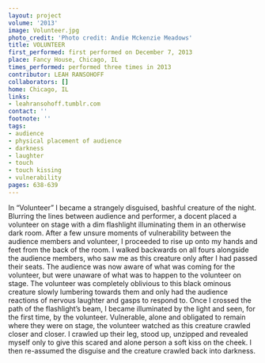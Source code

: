 ```yaml
---
layout: project
volume: '2013'
image: Volunteer.jpg
photo_credit: 'Photo credit: Andie Mckenzie Meadows'
title: VOLUNTEER
first_performed: first performed on December 7, 2013
place: Fancy House, Chicago, IL
times_performed: performed three times in 2013
contributor: LEAH RANSOHOFF
collaborators: []
home: Chicago, IL
links:
- leahransohoff.tumblr.com
contact: ''
footnote: ''
tags:
- audience
- physical placement of audience
- darkness
- laughter
- touch
- touch kissing
- vulnerability
pages: 638-639
---
```


In “Volunteer” I became a strangely disguised, bashful creature of the night. Blurring the lines between audience and performer, a docent placed a volunteer on stage with a dim flashlight illuminating them in an otherwise dark room. After a few unsure moments of vulnerability between the audience members and volunteer, I proceeded to rise up onto my hands and feet from the back of the room. I walked backwards on all fours alongside the audience members, who saw me as this creature only after I had passed their seats. The audience was now aware of what was coming for the volunteer, but were unaware of what was to happen to the volunteer on stage. The volunteer was completely oblivious to this black ominous creature slowly lumbering towards them and only had the audience reactions of nervous laughter and gasps to respond to. Once I crossed the path of the flashlight’s beam, I became illuminated by the light and seen, for the first time, by the volunteer. Vulnerable, alone and obligated to remain where they were on stage, the volunteer watched as this creature crawled closer and closer. I crawled up their leg, stood up, unzipped and revealed myself only to give this scared and alone person a soft kiss on the cheek. I then re-assumed the disguise and the creature crawled back into darkness.
